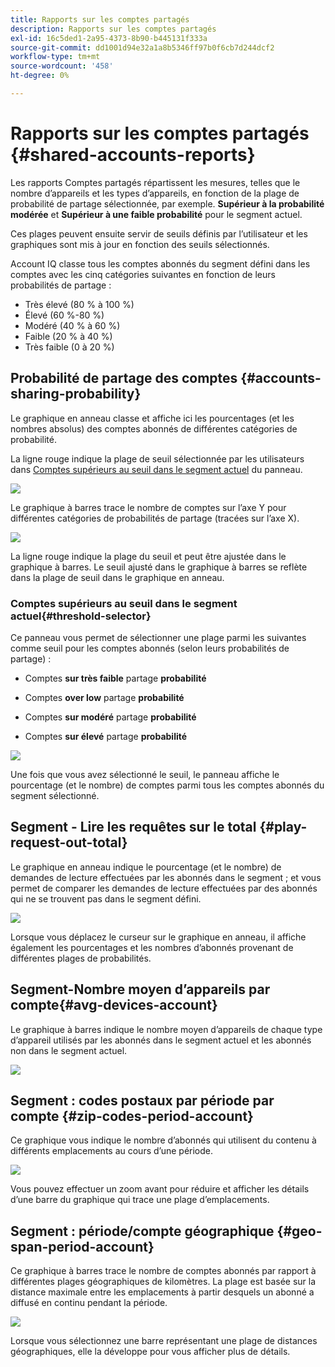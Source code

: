 ```yaml
---
title: Rapports sur les comptes partagés
description: Rapports sur les comptes partagés
exl-id: 16c5ded1-2a95-4373-8b90-b445131f333a
source-git-commit: dd1001d94e32a1a8b5346ff97b0f6cb7d244dcf2
workflow-type: tm+mt
source-wordcount: '458'
ht-degree: 0%

---
```


# Rapports sur les comptes partagés {#shared-accounts-reports}

Les rapports Comptes partagés répartissent les mesures, telles que le nombre d’appareils et les types d’appareils, en fonction de la plage de probabilité de partage sélectionnée, par exemple. **Supérieur à la probabilité modérée** et **Supérieur à une faible probabilité** pour le segment actuel.

Ces plages peuvent ensuite servir de seuils définis par l’utilisateur et les graphiques sont mis à jour en fonction des seuils sélectionnés.

Account IQ classe tous les comptes abonnés du segment défini dans les comptes avec les cinq catégories suivantes en fonction de leurs probabilités de partage :

* Très élevé (80 % à 100 %)
* Élevé (60 %-80 %)
* Modéré (40 % à 60 %)
* Faible (20 % à 40 %)
* Très faible (0 à 20 %)

## Probabilité de partage des comptes {#accounts-sharing-probability}

Le graphique en anneau classe et affiche ici les pourcentages (et les nombres absolus) des comptes abonnés de différentes catégories de probabilité.

La ligne rouge indique la plage de seuil sélectionnée par les utilisateurs dans [Comptes supérieurs au seuil dans le segment actuel](#threshold-selector) du panneau.

![](assets/accounts-sharing-probability-pie.png)

Le graphique à barres trace le nombre de comptes sur l’axe Y pour différentes catégories de probabilités de partage (tracées sur l’axe X).

![](assets/accounts-sharing-probability-bar.png)

La ligne rouge indique la plage du seuil et peut être ajustée dans le graphique à barres. Le seuil ajusté dans le graphique à barres se reflète dans la plage de seuil dans le graphique en anneau.

<!--![](assets/shared-accounts-rep.gif)-->

### Comptes supérieurs au seuil dans le segment actuel{#threshold-selector}

Ce panneau vous permet de sélectionner une plage parmi les suivantes comme seuil pour les comptes abonnés (selon leurs probabilités de partage) :

* Comptes **sur très faible** partage **probabilité**

* Comptes **over low** partage **probabilité**

* Comptes **sur modéré** partage **probabilité**

* Comptes **sur élevé** partage **probabilité**

![](assets/threshold-selector-shared-accounts.png)

Une fois que vous avez sélectionné le seuil, le panneau affiche le pourcentage (et le nombre) de comptes parmi tous les comptes abonnés du segment sélectionné.

## Segment - Lire les requêtes sur le total {#play-request-out-total}

Le graphique en anneau indique le pourcentage (et le nombre) de demandes de lecture effectuées par les abonnés dans le segment ; et vous permet de comparer les demandes de lecture effectuées par des abonnés qui ne se trouvent pas dans le segment défini.

![](assets/play-req-outof-total.png)

Lorsque vous déplacez le curseur sur le graphique en anneau, il affiche également les pourcentages et les nombres d’abonnés provenant de différentes plages de probabilités.

<!--![](assets/play-request-total.gif)-->

## Segment-Nombre moyen d’appareils par compte{#avg-devices-account}

Le graphique à barres indique le nombre moyen d’appareils de chaque type d’appareil utilisés par les abonnés dans le segment actuel et les abonnés non dans le segment actuel.

![](assets/avg-devices-per-acc.png)

## Segment : codes postaux par période par compte {#zip-codes-period-account}

Ce graphique vous indique le nombre d’abonnés qui utilisent du contenu à différents emplacements au cours d’une période.

![](assets/zip-period-account.png)

Vous pouvez effectuer un zoom avant pour réduire et afficher les détails d’une barre du graphique qui trace une plage d’emplacements.

<!--![](assets/zip-code-period.gif)-->

## Segment : période/compte géographique {#geo-span-period-account}

Ce graphique à barres trace le nombre de comptes abonnés par rapport à différentes plages géographiques de kilomètres. La plage est basée sur la distance maximale entre les emplacements à partir desquels un abonné a diffusé en continu pendant la période.

<!--Total number of users ...

How many accounts are within 99 miles of each other.....and how many are apart. 

Based on points on the map.-->

![](assets/geogr-span-account.png)

Lorsque vous sélectionnez une barre représentant une plage de distances géographiques, elle la développe pour vous afficher plus de détails.

<!--![](assets/geo-span-period-acc.gif)-->
